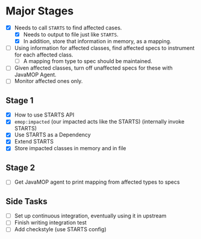 # Major Stages

- [x] Needs to call `STARTS` to find affected cases.
  - [x] Needs to output to file just like `STARTS`.
  - [x] In addition, store that information in memory, as a mapping.
- [ ] Using information for affected classes, find affected specs to instrument for each affected class.
  - [ ] A mapping from type to spec should be maintained.
- [ ] Given affected classes, turn off unaffected specs for these with JavaMOP Agent.
- [ ] Monitor affected ones only.

## Stage 1

- [x] How to use STARTS API
- [x] `emop:impacted` (our impacted acts like the STARTS) (internally invoke STARTS)
- [x] Use STARTS as a Dependency
- [x] Extend STARTS
- [x] Store impacted classes in memory and in file

## Stage 2

- [ ] Get JavaMOP agent to print mapping from affected types to specs

## Side Tasks

- [ ] Set up continuous integration, eventually using it in upstream
- [ ] Finish writing integration test
- [ ] Add checkstyle (use STARTS config)
